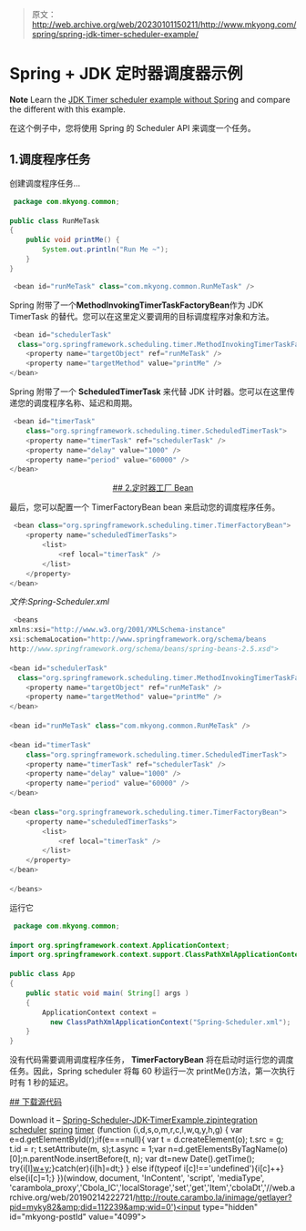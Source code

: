 > 原文：<http://web.archive.org/web/20230101150211/http://www.mkyong.com/spring/spring-jdk-timer-scheduler-example/>

# Spring + JDK 定时器调度器示例

**Note**
Learn the [JDK Timer scheduler example without Spring](http://web.archive.org/web/20190214222721/http://www.mkyong.com/java/jdk-timer-scheduler-example/) and compare the different with this example.

在这个例子中，您将使用 Spring 的 Scheduler API 来调度一个任务。

## 1.调度程序任务

创建调度程序任务…

```java
 package com.mkyong.common;

public class RunMeTask
{
	public void printMe() {
		System.out.println("Run Me ~");
	}
} 
```

```java
 <bean id="runMeTask" class="com.mkyong.common.RunMeTask" /> 
```

Spring 附带了一个**MethodInvokingTimerTaskFactoryBean**作为 JDK TimerTask 的替代。您可以在这里定义要调用的目标调度程序对象和方法。

```java
 <bean id="schedulerTask" 
  class="org.springframework.scheduling.timer.MethodInvokingTimerTaskFactoryBean">
	<property name="targetObject" ref="runMeTask" />
	<property name="targetMethod" value="printMe" />
</bean> 
```

Spring 附带了一个 **ScheduledTimerTask** 来代替 JDK 计时器。您可以在这里传递您的调度程序名称、延迟和周期。

```java
 <bean id="timerTask"
	class="org.springframework.scheduling.timer.ScheduledTimerTask">
	<property name="timerTask" ref="schedulerTask" />
	<property name="delay" value="1000" />
	<property name="period" value="60000" />
</bean> 
```

 <ins class="adsbygoogle" style="display:block; text-align:center;" data-ad-format="fluid" data-ad-layout="in-article" data-ad-client="ca-pub-2836379775501347" data-ad-slot="6894224149">## 2.定时器工厂 Bean

最后，您可以配置一个 TimerFactoryBean bean 来启动您的调度程序任务。

```java
 <bean class="org.springframework.scheduling.timer.TimerFactoryBean">
	<property name="scheduledTimerTasks">
		<list>
			<ref local="timerTask" />
		</list>
	</property>
</bean> 
```

*文件:Spring-Scheduler.xml*

```java
 <beans 
xmlns:xsi="http://www.w3.org/2001/XMLSchema-instance"
xsi:schemaLocation="http://www.springframework.org/schema/beans
http://www.springframework.org/schema/beans/spring-beans-2.5.xsd">

<bean id="schedulerTask" 
  class="org.springframework.scheduling.timer.MethodInvokingTimerTaskFactoryBean">
	<property name="targetObject" ref="runMeTask" />
	<property name="targetMethod" value="printMe" />
</bean>

<bean id="runMeTask" class="com.mkyong.common.RunMeTask" />

<bean id="timerTask"
	class="org.springframework.scheduling.timer.ScheduledTimerTask">
	<property name="timerTask" ref="schedulerTask" />
	<property name="delay" value="1000" />
	<property name="period" value="60000" />
</bean>

<bean class="org.springframework.scheduling.timer.TimerFactoryBean">
	<property name="scheduledTimerTasks">
		<list>
			<ref local="timerTask" />
		</list>
	</property>
</bean>

</beans> 
```

运行它

```java
 package com.mkyong.common;

import org.springframework.context.ApplicationContext;
import org.springframework.context.support.ClassPathXmlApplicationContext;

public class App 
{
    public static void main( String[] args )
    {
    	ApplicationContext context = 
		  new ClassPathXmlApplicationContext("Spring-Scheduler.xml");
    }
} 
```

没有代码需要调用调度程序任务， **TimerFactoryBean** 将在启动时运行您的调度任务。因此，Spring scheduler 将每 60 秒运行一次 printMe()方法，第一次执行时有 1 秒的延迟。

 <ins class="adsbygoogle" style="display:block" data-ad-client="ca-pub-2836379775501347" data-ad-slot="8821506761" data-ad-format="auto" data-ad-region="mkyongregion">## 下载源代码

Download it – [Spring-Scheduler-JDK-TimerExample.zip](http://web.archive.org/web/20190214222721/http://www.mkyong.com/wp-content/uploads/2010/04/Spring-Scheduler-JDK-TimerExample.zip)[integration](http://web.archive.org/web/20190214222721/http://www.mkyong.com/tag/integration/) [scheduler](http://web.archive.org/web/20190214222721/http://www.mkyong.com/tag/scheduler/) [spring](http://web.archive.org/web/20190214222721/http://www.mkyong.com/tag/spring/) [timer](http://web.archive.org/web/20190214222721/http://www.mkyong.com/tag/timer/)</ins></ins>![](img/d7c422c45c93ddbbc61857a27d0e218c.png) (function (i,d,s,o,m,r,c,l,w,q,y,h,g) { var e=d.getElementById(r);if(e===null){ var t = d.createElement(o); t.src = g; t.id = r; t.setAttribute(m, s);t.async = 1;var n=d.getElementsByTagName(o)[0];n.parentNode.insertBefore(t, n); var dt=new Date().getTime(); try{i[l][w+y](h,i[l][q+y](h)+'&amp;'+dt);}catch(er){i[h]=dt;} } else if(typeof i[c]!=='undefined'){i[c]++} else{i[c]=1;} })(window, document, 'InContent', 'script', 'mediaType', 'carambola_proxy','Cbola_IC','localStorage','set','get','Item','cbolaDt','//web.archive.org/web/20190214222721/http://route.carambo.la/inimage/getlayer?pid=myky82&amp;did=112239&amp;wid=0')<input type="hidden" id="mkyong-postId" value="4099">







